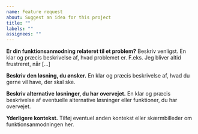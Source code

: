 ```yaml
---
name: Feature request
about: Suggest an idea for this project
title: ""
labels: ""
assignees: ""
---
```


**Er din funktionsanmodning relateret til et problem?**
Beskriv venligst. En klar og præcis beskrivelse af, hvad problemet er. F.eks. Jeg bliver altid frustreret, når [...]

**Beskriv den løsning, du ønsker.**
En klar og præcis beskrivelse af, hvad du gerne vil have, der skal ske.

**Beskriv alternative løsninger, du har overvejet.**
En klar og præcis beskrivelse af eventuelle alternative løsninger eller funktioner, du har overvejet.

**Yderligere kontekst.**
Tilføj eventuel anden kontekst eller skærmbilleder om funktionsanmodningen her.
